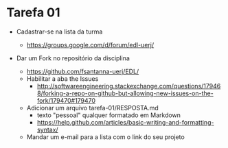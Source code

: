 # Tarefa 01

- Cadastrar-se na lista da turma
    - https://groups.google.com/d/forum/edl-uerj/

- Dar um Fork no repositório da disciplina
    - https://github.com/fsantanna-uerj/EDL/
    - Habilitar a aba the Issues
        - http://softwareengineering.stackexchange.com/questions/179468/forking-a-repo-on-github-but-allowing-new-issues-on-the-fork/179470#179470
    - Adicionar um arquivo tarefa-01/RESPOSTA.md
        - texto "pessoal" qualquer formatado em Markdown
        - https://help.github.com/articles/basic-writing-and-formatting-syntax/
    - Mandar um e-mail para a lista com o link do seu projeto
